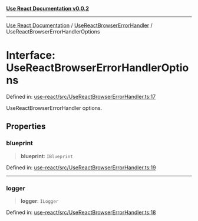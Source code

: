 [**Use React Documentation v0.0.2**](../../README.md)

***

[Use React Documentation](../../modules.md) / [UseReactBrowserErrorHandler](../README.md) / UseReactBrowserErrorHandlerOptions

# Interface: UseReactBrowserErrorHandlerOptions

Defined in: [use-react/src/UseReactBrowserErrorHandler.ts:17](https://github.com/stonemjs/use-react/blob/a85b32b76e105a7bc655ce084e0841ade8b0df8a/src/UseReactBrowserErrorHandler.ts#L17)

UseReactBrowserErrorHandler options.

## Properties

### blueprint

> **blueprint**: `IBlueprint`

Defined in: [use-react/src/UseReactBrowserErrorHandler.ts:19](https://github.com/stonemjs/use-react/blob/a85b32b76e105a7bc655ce084e0841ade8b0df8a/src/UseReactBrowserErrorHandler.ts#L19)

***

### logger

> **logger**: `ILogger`

Defined in: [use-react/src/UseReactBrowserErrorHandler.ts:18](https://github.com/stonemjs/use-react/blob/a85b32b76e105a7bc655ce084e0841ade8b0df8a/src/UseReactBrowserErrorHandler.ts#L18)
